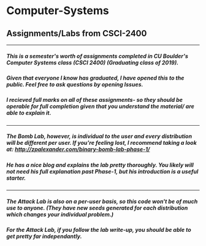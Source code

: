 # Computer-Systems
## Assignments/Labs from CSCI-2400

-----
##### This is a semester's worth of assignments completed in CU Boulder's Computer Systems class (CSCI 2400) (Graduating class of 2019). 
##### Given that everyone I know has graduated, I have opened this to the public. Feel free to ask questions by opening Issues.

##### I recieved full marks on all of these assignments- so they should be operable for full completion given that you understand the material/ are able to explain it.

-----
  ##### The Bomb Lab, however, is individual to the user and every distribution will be different per user. If you're feeling lost, I recommend taking a look at: http://zpalexander.com/binary-bomb-lab-phase-1/ 
  ##### He has a nice blog and explains the lab pretty thoroughly. You likely will not need his full explanation past Phase-1, but his introduction is a useful starter. 
-----
 ##### The Attack Lab is also on a per-user basis, so this code won't be of much use to anyone. (They have new seeds generated for each distribution which changes your individual problem.)

  ##### For the Attack Lab, if you follow the lab write-up, you should be able to get pretty far independantly. 
